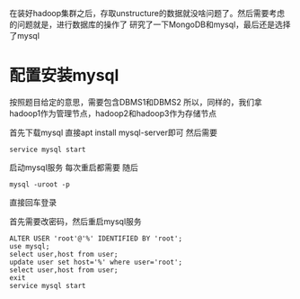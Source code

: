 在装好hadoop集群之后，存取unstructure的数据就没啥问题了。然后需要考虑的问题就是，进行数据库的操作了
研究了一下MongoDB和mysql，最后还是选择了mysql

# 配置安装mysql

按照题目给定的意思，需要包含DBMS1和DBMS2
所以，同样的，我们拿hadoop1作为管理节点，hadoop2和hadoop3作为存储节点

首先下载mysql
直接apt install mysql-server即可
然后需要
```
service mysql start
```
启动mysql服务
每次重启都需要
随后
```
mysql -uroot -p
```
直接回车登录

首先需要改密码，然后重启mysql服务
```
ALTER USER 'root'@'%' IDENTIFIED BY 'root';
use mysql;
select user,host from user;
update user set host='%' where user='root';
select user,host from user;
exit
service mysql start
```

